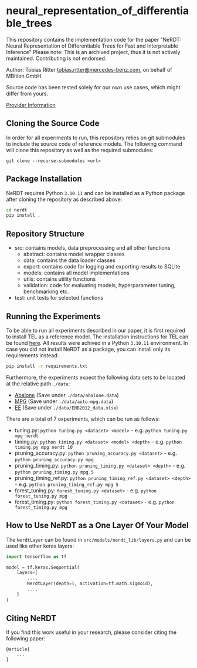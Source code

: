 <!-- SPDX-FileCopyrightText: Copyright (c) 2024 MBition GmbH. -->
<!-- SPDX-License-Identifier: MIT -->
# neural_representation_of_differentiable_trees

This repository contains the implementation code for the paper "NeRDT: Neural Representation of Differentiable Trees for Fast and Interpretable Inference"
Please note: This is an archived project, thus it is not actively maintained. Contributing is not endorsed.

Author: Tobias Ritter <tobias.ritter@mercedes-benz.com>, on behalf of MBition GmbH.

Source code has been tested solely for our own use cases, which might differ from yours.

[Provider Information](https://github.com/mercedes-benz/foss/blob/master/PROVIDER_INFORMATION.md)

## Cloning the Source Code

In order for all experiments to run, this repository relies on git submodules to include the source code of reference models. The following command will clone this repository as well as the required submodules:

`git clone --recurse-submodules <url>`

## Package Installation

NeRDT requires Python `3.10.11` and can be installed as a Python package after cloning the repository as described above:

```bash
cd nerdt
pip install .
```

## Repository Structure

+ src: contains models, data preprocessing and all other functions
    + abstract: contains model wrapper classes
    + data: contains the data loader classes
    + export: contains code for logging and exporting results to SQLite
    + models: contains all model implementations
    + utils: contains utility functions
    + validation: code for evaluating models, hyperparameter tuning, benchmarking etc.
+ test: unit tests for selected functions

## Running the Experiments

To be able to run all experiments described in our paper, it is first required to install TEL as a reference model.
The installation instructions for TEL can be found [here](https://github.com/google-research/google-research/blob/master/tf_trees/README.md). All results were achived in a Python `3.10.11` environment. In case you did not install NeRDT as a package, you can install only its requirements instead:

```bash
pip install -r requirements.txt
```

Furthermore, the experiments expect the following data sets to be located at the relative path `./data`:
+ [Abalone](https://archive.ics.uci.edu/dataset/1/abalone) (Save under `./data/abalone.data`)
+ [MPG](https://archive.ics.uci.edu/dataset/9/auto+mpg) (Save under `./data/auto-mpg.data`)
+ [EE](https://archive.ics.uci.edu/dataset/242/energy+efficiency) (Save under `./data/ENB2012_data.xlsx`)

There are a total of 7 experiments, which can be run as follows:

+ tuning.py: `python tuning.py <dataset> <model>` - e.g. `python tuning.py mpg nerdt`
+ timing.py: `python timing.py <dataset> <model> <depth>` - e.g. `python timing.py mpg nerdt 10` 
+ pruning_accuracy.py: `python pruning_accuracy.py <dataset>` - e.g. `python pruning_accuracy.py mpg`
+ pruning_timing.py: `python pruning_timing.py <dataset> <depth>` - e.g. `python pruning_timing.py mpg 5`
+ pruning_timing_ref.py: `python pruning_timing_ref.py <dataset> <depth>` - e.g. `python pruning_timing_ref.py mpg 5`
+ forest_tuning.py: `forest_tuning.py <dataset>` - e.g. `python forest_tuning.py mpg`
+ forest_timing.py: `python forest_timing.py <dataset>` - e.g. `python forest_timing.py mpg`

## How to Use NeRDT as a One Layer Of Your Model

The `NerdtLayer` can be found in `src/models/nerdt_lib/layers.py` and can be used like other keras layers:

```python
import tensorflow as tf

model = tf.keras.Sequential(
    layers=[
        ..., 
        NerdtLayer(depth=5, activation=tf.math.sigmoid), 
        ...,
    ]
)
```

## Citing NeRDT

If you find this work useful in your research, please consider citing the following paper:

```
@article{
    ...
}
```
